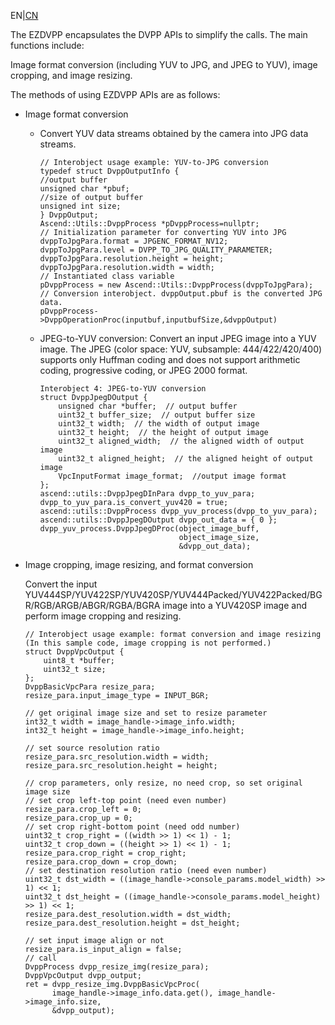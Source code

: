 EN|[CN](README_cn.md)


The EZDVPP encapsulates the DVPP APIs to simplify the calls. The main functions include:

Image format conversion \(including YUV to JPG, and JPEG to YUV\), image cropping, and image resizing.

The methods of using EZDVPP APIs are as follows:

-   Image format conversion

    -  Convert YUV data streams obtained by the camera into JPG data streams.

        ```
        // Interobject usage example: YUV-to-JPG conversion
        typedef struct DvppOutputInfo {
        //output buffer
        unsigned char *pbuf;
        //size of output buffer
        unsigned int size;
        } DvppOutput;
        Ascend::Utils::DvppProcess *pDvppProcess=nullptr;
        // Initialization parameter for converting YUV into JPG
        dvppToJpgPara.format = JPGENC_FORMAT_NV12;
        dvppToJpgPara.level = DVPP_TO_JPG_QUALITY_PARAMETER;
        dvppToJpgPara.resolution.height = height;
        dvppToJpgPara.resolution.width = width;
        // Instantiated class variable
        pDvppProcess = new Ascend::Utils::DvppProcess(dvppToJpgPara);
        // Conversion interobject. dvppOutput.pbuf is the converted JPG data.
        pDvppProcess->DvppOperationProc(inputbuf,inputbufSize,&dvppOutput)
        ```


    -   JPEG-to-YUV conversion: Convert an input JPEG image into a YUV image. The JPEG \(color space: YUV, subsample: 444/422/420/400\) supports only Huffman coding and does not support arithmetic coding, progressive coding, or JPEG 2000 format.

        ```
        Interobject 4: JPEG-to-YUV conversion
        struct DvppJpegDOutput {
            unsigned char *buffer;  // output buffer
            uint32_t buffer_size;  // output buffer size
            uint32_t width;  // the width of output image
            uint32_t height;  // the height of output image
            uint32_t aligned_width;  // the aligned width of output image
            uint32_t aligned_height;  // the aligned height of output image
            VpcInputFormat image_format;  //output image format
        };
        ascend::utils::DvppJpegDInPara dvpp_to_yuv_para;
        dvpp_to_yuv_para.is_convert_yuv420 = true;
        ascend::utils::DvppProcess dvpp_yuv_process(dvpp_to_yuv_para);
        ascend::utils::DvppJpegDOutput dvpp_out_data = { 0 };
        dvpp_yuv_process.DvppJpegDProc(object_image_buff,
                                       object_image_size,
                                       &dvpp_out_data);
        ```


-   Image cropping, image resizing, and format conversion

    Convert the input YUV444SP/YUV422SP/YUV420SP/YUV444Packed/YUV422Packed/BGR/RGB/ARGB/ABGR/RGBA/BGRA image into a YUV420SP image and perform image cropping and resizing.

    ```
    // Interobject usage example: format conversion and image resizing (In this sample code, image cropping is not performed.)
    struct DvppVpcOutput {
        uint8_t *buffer;
        uint32_t size;
    };
    DvppBasicVpcPara resize_para;
    resize_para.input_image_type = INPUT_BGR;
    
    // get original image size and set to resize parameter
    int32_t width = image_handle->image_info.width;
    int32_t height = image_handle->image_info.height;
    
    // set source resolution ratio
    resize_para.src_resolution.width = width;
    resize_para.src_resolution.height = height;
    
    // crop parameters, only resize, no need crop, so set original image size
    // set crop left-top point (need even number)
    resize_para.crop_left = 0;
    resize_para.crop_up = 0;
    // set crop right-bottom point (need odd number)
    uint32_t crop_right = ((width >> 1) << 1) - 1;
    uint32_t crop_down = ((height >> 1) << 1) - 1;
    resize_para.crop_right = crop_right;
    resize_para.crop_down = crop_down;
    // set destination resolution ratio (need even number)
    uint32_t dst_width = ((image_handle->console_params.model_width) >> 1) << 1;
    uint32_t dst_height = ((image_handle->console_params.model_height) >> 1) << 1;
    resize_para.dest_resolution.width = dst_width;
    resize_para.dest_resolution.height = dst_height;
    
    // set input image align or not
    resize_para.is_input_align = false;
    // call
    DvppProcess dvpp_resize_img(resize_para);
    DvppVpcOutput dvpp_output;
    ret = dvpp_resize_img.DvppBasicVpcProc(
          image_handle->image_info.data.get(), image_handle->image_info.size,
          &dvpp_output);
    ```


